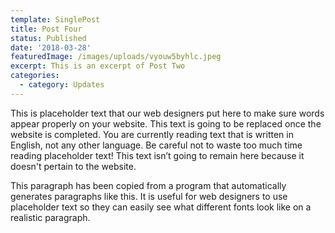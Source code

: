 ```yaml
---
template: SinglePost
title: Post Four
status: Published
date: '2018-03-28'
featuredImage: /images/uploads/vyouw5byhlc.jpeg
excerpt: This is an excerpt of Post Two
categories:
  - category: Updates
---
```


This is placeholder text that our web designers put here to make sure words appear properly on your website. This text is going to be replaced once the website is completed. You are currently reading text that is written in English, not any other language. Be careful not to waste too much time reading placeholder text! This text isn’t going to remain here because it doesn't pertain to the website.

This paragraph has been copied from a program that automatically generates paragraphs like this. It is useful for web designers to use placeholder text so they can easily see what different fonts look like on a realistic paragraph.
